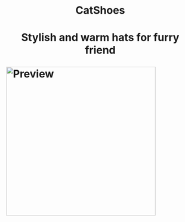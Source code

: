 <h1 style="text-align:center;">СatShoes<h1>
<p style="text-align:center;">Stylish and warm hats for furry friend</p>
<img src="https://i.ibb.co/PYHMC2x/Screenshot-1.jpg" alt="Preview" width="400" height="400">
